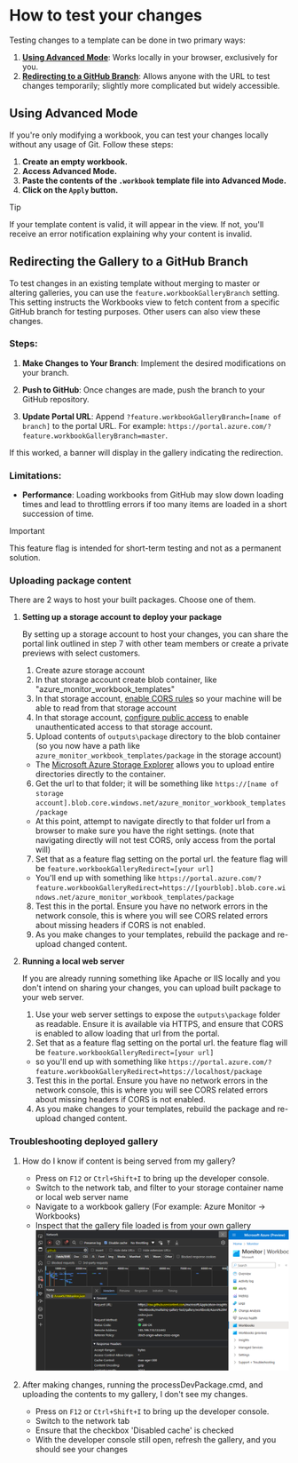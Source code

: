# How to test your changes

Testing changes to a template can be done in two primary ways:

1. [**Using Advanced Mode**](#using-advanced-mode): Works locally in your browser, exclusively for you.
2. [**Redirecting to a GitHub Branch**](#redirecting-the-gallery-to-a-github-branch): Allows anyone with the URL to test changes temporarily; slightly more complicated but widely accessible.

## Using Advanced Mode
If you're only modifying a workbook, you can test your changes locally without any usage of Git. Follow these steps:

1. **Create an empty workbook.**
2. **Access Advanced Mode.**
3. **Paste the contents of the `.workbook` template file into Advanced Mode.**
4. **Click on the `Apply` button.**

> [!TIP]
> If your template content is valid, it will appear in the view. If not, you'll receive an error notification explaining why your content is invalid.

## Redirecting the Gallery to a GitHub Branch

To test changes in an existing template without merging to master or altering galleries, you can use the `feature.workbookGalleryBranch` setting. This setting instructs the Workbooks view to fetch content from a specific GitHub branch for testing purposes. Other users can also view these changes.

### Steps:

1. **Make Changes to Your Branch**: Implement the desired modifications on your branch.
   
2. **Push to GitHub**: Once changes are made, push the branch to your GitHub repository.
   
3. **Update Portal URL**: Append `?feature.workbookGalleryBranch=[name of branch]` to the portal URL. For example: `https://portal.azure.com/?feature.workbookGalleryBranch=master`.
   
If this worked, a banner will display in the gallery indicating the redirection.

### Limitations:

- **Performance**: Loading workbooks from GitHub may slow down loading times and lead to throttling errors if too many items are loaded in a short succession of time.
  
> [!IMPORTANT]
> This feature flag is intended for short-term testing and not as a permanent solution.

### Uploading package content
There are 2 ways to host your built packages. Choose one of them.

1. **Setting up a storage account to deploy your package**

    By setting up a storage account to host your changes, you can share the portal link outlined in step 7 with other team members or create a private previews with select customers.
    1. Create azure storage account
    2. In that storage account create blob container, like "azure_monitor_workbook_templates"
    3. In that storage account, [enable CORS rules](https://docs.microsoft.com/en-us/rest/api/storageservices/cross-origin-resource-sharing--cors--support-for-the-azure-storage-services) so your machine will be able to read from that storage account
    4. In that storage account, [configure public access](https://docs.microsoft.com/en-us/azure/storage/blobs/anonymous-read-access-configure?tabs=portal) to enable unauthenticated access to that storage account.
    5. Upload contents of `outputs\package` directory to the blob container (so you now have a path like `azure_monitor_workbook_templates/package` in the storage account)
    - The [Microsoft Azure Storage Explorer](https://azure.microsoft.com/en-us/features/storage-explorer/#features) allows you to upload entire directories directly to the container.
    6. Get the url to that folder; it will be something like `https://[name of storage account].blob.core.windows.net/azure_monitor_workbook_templates/package`
    - At this point, attempt to navigate directly to that folder url from a browser to make sure you have the right settings. (note that navigating directly will not test CORS, only access from the portal will)
    7. Set that as a feature flag setting on the portal url. the feature flag will be `feature.workbookGalleryRedirect=[your url]`
    - You'll end up with something like `https://portal.azure.com/?feature.workbookGalleryRedirect=https://[yourblob].blob.core.windows.net/azure_monitor_workbook_templates/package`
    8. Test this in the portal. Ensure you have no network errors in the network console, this is where you will see CORS related errors about missing headers if CORS is not enabled.
    9. As you make changes to your templates, rebuild the package and re-upload changed content.

2. **Running a local web server**

    If you are already running something like Apache or IIS locally and you don't intend on sharing your changes, you can upload built package to your web server.
    1. Use your web server settings to expose the `outputs\package` folder as readable.  Ensure it is available via HTTPS, and ensure that CORS is enabled to allow loading that url from the portal.
    2. Set that as a feature flag setting on the portal url. the feature flag will be `feature.workbookGalleryRedirect=[your url]`
    - so you'll end up with something like `https://portal.azure.com/?feature.workbookGalleryRedirect=https://localhost/package`
    3. Test this in the portal. Ensure you have no network errors in the network console, this is where you will see CORS related errors about missing headers if CORS is not enabled.
    4. As you make changes to your templates, rebuild the package and re-upload changed content.

### Troubleshooting deployed gallery
1. How do I know if content is being served from my gallery?
    - Press on `F12` or `Ctrl+Shift+I` to bring up the developer console.
    - Switch to the network tab, and filter to your storage container name or local web server name
    - Navigate to a workbook gallery (For example: Azure Monitor -> Workbooks)
    - Inspect that the gallery file loaded is from your own gallery
    ![Troubleshooting image](./Images/TestDeployTroubleshooting.png)

2. After making changes, running the processDevPackage.cmd, and uploading the contents to my gallery, I don't see my changes.
    - Press on `F12` or `Ctrl+Shift+I` to bring up the developer console.
    - Switch to the network tab
    - Ensure that the checkbox 'Disabled cache' is checked
    - With the developer console still open, refresh the gallery, and you should see your changes



